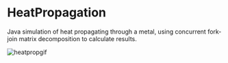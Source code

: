 # HeatPropagation
 Java simulation of heat propagating through a metal, using concurrent fork-join matrix decomposition to calculate results.
 
![heatpropgif](https://user-images.githubusercontent.com/97318794/172277106-55a29388-9e74-4c02-8555-b199f2fe706f.gif)
